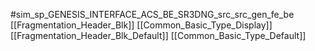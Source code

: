 #sim_sp_GENESIS_INTERFACE_ACS_BE_SR3DNG_src_src_gen_fe_be
[[Fragmentation_Header_Blk]]
[[Common_Basic_Type_Display]]
[[Fragmentation_Header_Blk_Default]]
[[Common_Basic_Type_Default]]
